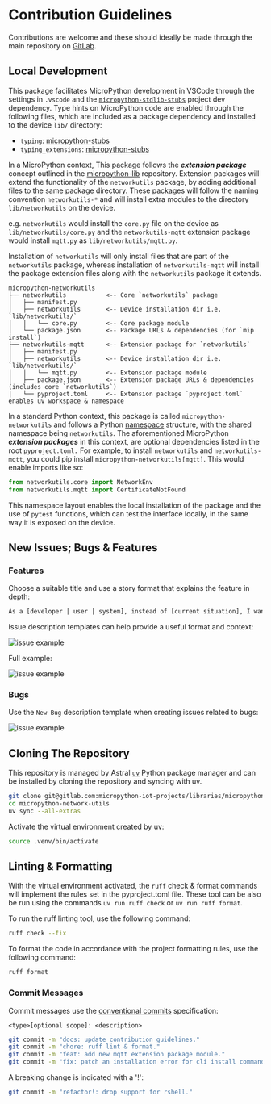 # Contribution Guidelines

Contributions are welcome and these should ideally be made through the main repository on [GitLab](https://gitlab.com/micropython-iot-projects/libraries/micropython-network-utils).

## Local Development

This package facilitates MicroPython development in VSCode through the settings in `.vscode` and the [`micropython-stdlib-stubs`](https://github.com/Josverl/micropython-stubs) project dev dependency. Type hints on MicroPython code are enabled through the following files, which are included as a package dependency and installed to the device `lib/` directory:

* `typing`: [micropython-stubs](https://raw.githubusercontent.com/Josverl/micropython-stubs/refs/heads/main/mip/typing.py)
* `typing_extensions`: [micropython-stubs](https://raw.githubusercontent.com/Josverl/micropython-stubs/refs/heads/main/mip/typing_extensions.py)

In a MicroPython context, This package follows the ***extension package*** concept outlined in the [micropython-lib](https://github.com/micropython/micropython-lib) repository. Extension packages will extend the functionality of the `networkutils` package, by adding additional files to the same package directory. These packages will follow the naming convention `networkutils-*` and will install extra modules to the directory `lib/networkutils` on the device.

e.g. `networkutils` would install the `core.py` file on the device as `lib/networkutils/core.py` and the `networkutils-mqtt` extension package would install `mqtt.py` as `lib/networkutils/mqtt.py`.

Installation of `networkutils` will only install files that are part of the `networkutils` package, whereas installation of `networkutils-mqtt` will install the package extension files along with the `networkutils` package it extends.

```text
micropython-networkutils
├── networkutils           <-- Core `networkutils` package
│   ├── manifest.py
│   ├── networkutils       <-- Device installation dir i.e. `lib/networkutils/`
│   │   └── core.py        <-- Core package module
│   └── package.json       <-- Package URLs & dependencies (for `mip install`)
├── networkutils-mqtt      <-- Extension package for `networkutils`
│   ├── manifest.py
│   ├── networkutils       <-- Device installation dir i.e. `lib/networkutils/`
│   │   └── mqtt.py        <-- Extension package module
│   ├── package.json       <-- Extension package URLs & dependencies (includes core `networkutils`)
│   └── pyproject.toml     <-- Extension package `pyproject.toml` enables uv workspace & namespace 
```

In a standard Python context, this package is called `micropython-networkutils` and follows a Python [namespace](https://packaging.python.org/en/latest/guides/packaging-namespace-packages/) structure, with the shared namespace being `networkutils`. The aforementioned MicroPython ***extension packages*** in this context, are optional dependencies listed in the root `pyproject.toml.` For example, to install `networkutils` and `networkutils-mqtt`, you could pip install `micropython-networkutils[mqtt]`. This would enable imports like so:

```python
from networkutils.core import NetworkEnv
from networkutils.mqtt import CertificateNotFound
```

This namespace layout enables the local installation of the package and the use of `pytest` functions,
which can test the interface locally, in the same way it is exposed on the device.

## New Issues; Bugs & Features

### Features

Choose a suitable title and use a story format that explains the feature in depth:

```txt
As a [developer | user | system], instead of [current situation], I want [action | feature], so that [value | justification].
```

Issue description templates can help provide a useful format and context:

![issue example](./docs/img/new_feature_issue.png)

Full example:

![issue example](./docs/img/issue_example.png)

### Bugs

Use the `New Bug` description template when creating issues related to bugs:

![issue example](./docs/img/new_bug_issue.png)

## Cloning The Repository

This repository is managed by Astral [`uv`](https://docs.astral.sh/uv/) Python package manager and can be installed by cloning the repository and syncing with uv.

```sh
git clone git@gitlab.com:micropython-iot-projects/libraries/micropython-network-utils.git
cd micropython-network-utils
uv sync --all-extras
```

Activate the virtual environment created by uv:

```sh
source .venv/bin/activate
```

## Linting & Formatting

With the virtual environment activated, the `ruff` check & format commands will implement the rules set in the pyproject.toml file. These tool can be also be run using the commands `uv run ruff check` or `uv run ruff format`.

To run the ruff linting tool, use the following command:

```sh
ruff check --fix
```

To format the code in accordance with the project formatting rules, use the following command:

```sh
ruff format
```

### Commit Messages

Commit messages use the [conventional commits](https://www.conventionalcommits.org/en/v1.0.0/#summary) specification:

`<type>[optional scope]: <description>`

```sh
git commit -m "docs: update contribution guidelines."
git commit -m "chore: ruff lint & format."
git commit -m "feat: add new mqtt extension package module."
git commit -m "fix: patch an installation error for cli install command #1234."
```

A breaking change is indicated with a '!':

```sh
git commit -m "refactor!: drop support for rshell."
```
